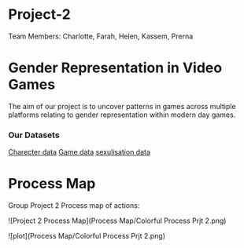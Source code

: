 # Project-2

Team Members: Charlotte, Farah, Helen, Kassem, Prerna

# Gender Representation in Video Games

The aim of our project is to uncover patterns in games across multiple platforms
relating to gender representation within modern day games. 

### Our Datasets

[Charecter data](Resources/characters.grivg.csv)
[Game data](Resources/games.grivg.csv)
[sexulisation data](Resources/sexualization.grivg.csv)


# Process Map

Group Project 2 Process map of actions:

![Project 2 Process Map](Process Map/Colorful Process Prjt 2.png)

![plot](Process Map/Colorful Process Prjt 2.png)


